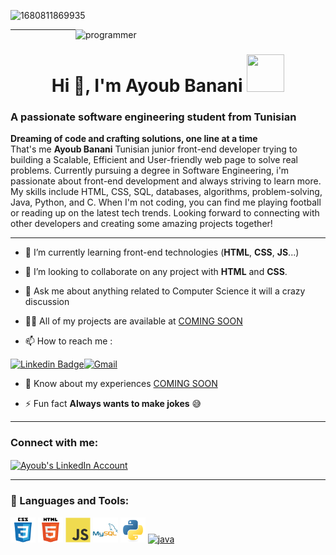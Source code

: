 


![1680811869935](https://user-images.githubusercontent.com/122807620/230803484-f99753f4-0c39-4087-95c9-2cabfde27be8.jpg)

<img align="right" width="400" src="https://camo.githubusercontent.com/cae12fddd9d6982901d82580bdf321d81fb299141098ca1c2d4891870827bf17/68747470733a2f2f6d69726f2e6d656469756d2e636f6d2f6d61782f313336302f302a37513379765349765f7430696f4a2d5a2e676966" alt="programmer">
<hr>
<p align="left">
 <h1 align="center">Hi 👋, I'm Ayoub Banani <img align="" width="60" height="60" src="https://media3.giphy.com/media/qgQUggAC3Pfv687qPC/200.webp?cid=ecf05e47erz151m3q8o6832jxvox6lvj1lzmcvrh4i3ds0zd&rid=200.webp&ct=g"></h1>
<h3>A passionate software engineering student from Tunisian</h3>

**Dreaming of code and crafting solutions, one line at a time**
<br>
That's me **Ayoub Banani** Tunisian junior front-end developer trying to building a Scalable, Efficient and User-friendly web page to solve real problems.
Currently pursuing a degree in Software Engineering, i'm passionate about front-end development and always striving to learn more. My skills include HTML, CSS, SQL, databases, algorithms, problem-solving, Java, Python, and C. When I'm not coding, you can find me playing football or reading up on the latest tech trends. Looking forward to connecting with other developers and creating some amazing projects together!
</p>

<hr>

- 🌱 I’m currently learning front-end technologies (**HTML**, **CSS**, **JS**...)

- 👯 I’m looking to collaborate on any project with **HTML** and **CSS**.

- 💬 Ask me about anything related to Computer Science it will a crazy discussion

- 👨‍💻 All of my projects are available at [COMING SOON](https://github.com/Ayoub0Bn/Ayoub-Banani/blob/main/README.md)

- 📫 How to reach me :

[![Linkedin Badge](https://img.shields.io/badge/LinkedIn-0077B5?style=for-the-badge&logo=linkedin&logoColor=white)](https://www.linkedin.com/in/ayoub-banani/)[![Gmail](https://img.shields.io/badge/-GMAIL-D14836?style=for-the-badge&logo=gmail&logoColor=white)](mailto:Ayoub.mokhtar.banani@gmail.com)

- 📄 Know about my experiences [COMING SOON](https://github.com/Ayoub0Bn/Ayoub-Banani/blob/main/README.md)

- ⚡ Fun fact  **Always wants to make jokes** 😅

<hr>

<h3 align="left">Connect with me:</h3>
<p align="left">
<a href="https://www.linkedin.com/in/ayoub-banani/" target="_blank" ><img align="center" src="https://raw.githubusercontent.com/rahuldkjain/github-profile-readme-generator/master/src/images/icons/Social/linked-in-alt.svg" alt="Ayoub's LinkedIn Account" height="30" width="40" /></a>
</p>

<hr>

<h3 align="left">🧰 Languages and Tools:</h3>
<p align="left">
<a href="https://www.w3schools.com/css/" target="_blank" rel="noreferrer"> <img src="https://raw.githubusercontent.com/devicons/devicon/master/icons/css3/css3-original-wordmark.svg" alt="css3" width="40" height="40"/></a>
<a href="https://www.w3.org/html/" target="_blank" rel="noreferrer"> <img src="https://raw.githubusercontent.com/devicons/devicon/master/icons/html5/html5-original-wordmark.svg" alt="html5" width="40" height="40"/></a>
<a href="https://developer.mozilla.org/en-US/docs/Web/JavaScript" target="_blank" rel="noreferrer"> <img src="https://raw.githubusercontent.com/devicons/devicon/master/icons/javascript/javascript-original.svg" alt="javascript" width="40" height="40"/></a>
<a href="https://www.mysql.com/" target="_blank" rel="noreferrer"> <img src="https://raw.githubusercontent.com/devicons/devicon/master/icons/mysql/mysql-original-wordmark.svg" alt="mysql" width="40" height="40"/></a>
<a href="https://www.python.org" target="_blank" rel="noreferrer"> <img src="https://raw.githubusercontent.com/devicons/devicon/master/icons/python/python-original.svg" alt="python" width="40" height="40"/></a> 
<a href="https://www.java.com/fr/" target="_blanc"><img src="https://user-images.githubusercontent.com/122807620/228988880-87ea0d9f-01f1-4663-91bf-087529ee4ea9.png" alt="java" width="40" height="40"><a/>
</p>
 
